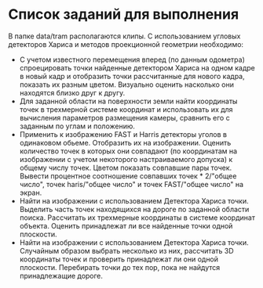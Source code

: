 # Список заданий для выполнения
В папке data/tram располагаются клипы. C использованием угловых детекторов Хариса и методов проекционной геометрии необходимо:
- С учетом известного перемещения вперед (по данным одометра) спроецировать точки найденные детектором Хариса на одном кадре в новый кадр и отобразить точки рассчитанные для нового кадра, показать их разным цветом. Визуально оценить насколько они находятся близко друг к другу. 
- Для заданной области на поверхности земли найти координаты точек в трехмерной системе координат и использовать их для вычисления параметров размещения камеры, сравнить его с заданным по углам и положению.
- Применить к изображению FAST и Harris детекторы уголов в одинаковом обьеме. Отобразить их на изображении. Оценить количество точек в которых они совпадают (по координатам на изображении с учетом некоторого настраиваемого допуска) к общему числу точек. Цветом показать совпавшие пары точек. Вывести процентное соотношение совпавших точек * 2/"общее число", точек haris/"общее число" и точек FAST/"общее число" на экран.
- Найти на изображении с использованием Детектора Хариса точки. Выделить часть точек находящихся на дороге по заданной области поиска. Рассчитать их трехмерные координаты в системе координат объекта. Оценить принадлежат ли все найденные точки одной плоскости.
- Найти на изображении с использованием Детектора Хариса точки. Случайным образом выбрать несколько из них, рассчитать 3D координаты точек и проверить принадлежат ли они одной плоскости. Перебирать точки до тех пор, пока не найдутся принадлежащие дороге.   
